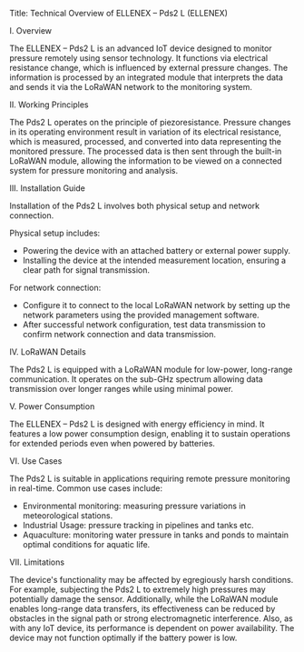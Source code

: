 Title: Technical Overview of ELLENEX – Pds2 L (ELLENEX)

I. Overview

The ELLENEX – Pds2 L is an advanced IoT device designed to monitor pressure remotely using sensor technology. It functions via electrical resistance change, which is influenced by external pressure changes. The information is processed by an integrated module that interprets the data and sends it via the LoRaWAN network to the monitoring system.

II. Working Principles

The Pds2 L operates on the principle of piezoresistance. Pressure changes in its operating environment result in variation of its electrical resistance, which is measured, processed, and converted into data representing the monitored pressure. The processed data is then sent through the built-in LoRaWAN module, allowing the information to be viewed on a connected system for pressure monitoring and analysis.

III. Installation Guide

Installation of the Pds2 L involves both physical setup and network connection. 

Physical setup includes:
- Powering the device with an attached battery or external power supply.
- Installing the device at the intended measurement location, ensuring a clear path for signal transmission.

For network connection:

- Configure it to connect to the local LoRaWAN network by setting up the network parameters using the provided management software.
- After successful network configuration, test data transmission to confirm network connection and data transmission.

IV. LoRaWAN Details

The Pds2 L is equipped with a LoRaWAN module for low-power, long-range communication. It operates on the sub-GHz spectrum allowing data transmission over longer ranges while using minimal power. 

V. Power Consumption

The ELLENEX – Pds2 L is designed with energy efficiency in mind. It features a low power consumption design, enabling it to sustain operations for extended periods even when powered by batteries. 

VI. Use Cases

The Pds2 L is suitable in applications requiring remote pressure monitoring in real-time. Common use cases include:
- Environmental monitoring: measuring pressure variations in meteorological stations.
- Industrial Usage: pressure tracking in pipelines and tanks etc.
- Aquaculture: monitoring water pressure in tanks and ponds to maintain optimal conditions for aquatic life.

VII. Limitations

The device's functionality may be affected by egregiously harsh conditions. For example, subjecting the Pds2 L to extremely high pressures may potentially damage the sensor. Additionally, while the LoRaWAN module enables long-range data transfers, its effectiveness can be reduced by obstacles in the signal path or strong electromagnetic interference. Also, as with any IoT device, its performance is dependent on power availability. The device may not function optimally if the battery power is low.